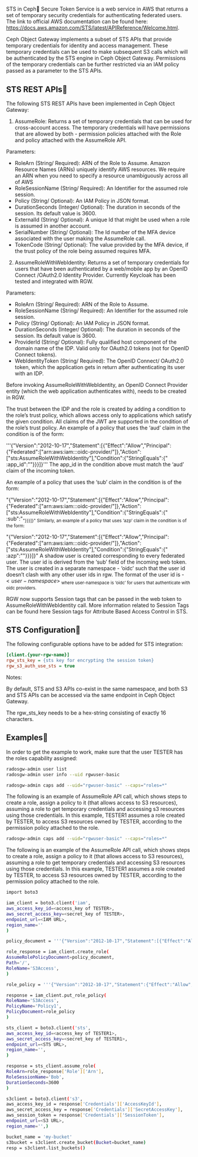 # **[](https://docs.ceph.com/en/quincy/radosgw/STS/)**

STS in Ceph
Secure Token Service is a web service in AWS that returns a set of temporary security credentials for authenticating federated users. The link to official AWS documentation can be found here: <https://docs.aws.amazon.com/STS/latest/APIReference/Welcome.html>.

Ceph Object Gateway implements a subset of STS APIs that provide temporary credentials for identity and access management. These temporary credentials can be used to make subsequent S3 calls which will be authenticated by the STS engine in Ceph Object Gateway. Permissions of the temporary credentials can be further restricted via an IAM policy passed as a parameter to the STS APIs.

## STS REST APIs

The following STS REST APIs have been implemented in Ceph Object Gateway:

1. AssumeRole: Returns a set of temporary credentials that can be used for cross-account access. The temporary credentials will have permissions that are allowed by both - permission policies attached with the Role and policy attached with the AssumeRole API.

Parameters:

- RoleArn (String/ Required): ARN of the Role to Assume. Amazon Resource Names (ARNs) uniquely identify AWS resources. We require an ARN when you need to specify a resource unambiguously across all of AWS
- RoleSessionName (String/ Required): An Identifier for the assumed role session.
- Policy (String/ Optional): An IAM Policy in JSON format.
- DurationSeconds (Integer/ Optional): The duration in seconds of the session. Its default value is 3600.
- ExternalId (String/ Optional): A unique Id that might be used when a role is assumed in another account.
- SerialNumber (String/ Optional): The Id number of the MFA device associated with the user making the AssumeRole call.
- TokenCode (String/ Optional): The value provided by the MFA device, if the trust policy of the role being assumed requires MFA.

2. AssumeRoleWithWebIdentity: Returns a set of temporary credentials for users that have been authenticated by a web/mobile app by an OpenID Connect /OAuth2.0 Identity Provider. Currently Keycloak has been tested and integrated with RGW.

Parameters:

- RoleArn (String/ Required): ARN of the Role to Assume.
- RoleSessionName (String/ Required): An Identifier for the assumed role session.
- Policy (String/ Optional): An IAM Policy in JSON format.
- DurationSeconds (Integer/ Optional): The duration in seconds of the session. Its default value is 3600.
- ProviderId (String/ Optional): Fully qualified host component of the domain name of the IDP. Valid only for OAuth2.0 tokens (not for OpenID Connect tokens).
- WebIdentityToken (String/ Required): The OpenID Connect/ OAuth2.0 token, which the application gets in return after authenticating its user with an IDP.

Before invoking AssumeRoleWithWebIdentity, an OpenID Connect Provider entity (which the web application authenticates with), needs to be created in RGW.

The trust between the IDP and the role is created by adding a condition to the role’s trust policy, which allows access only to applications which satisfy the given condition. All claims of the JWT are supported in the condition of the role’s trust policy. An example of a policy that uses the ‘aud’ claim in the condition is of the form:

'''{"Version":"2012-10-17","Statement":[{"Effect":"Allow","Principal":{"Federated":["arn:aws:iam:::oidc-provider/<URL of IDP>"]},"Action":["sts:AssumeRoleWithWebIdentity"],"Condition":{"StringEquals":{"<URL of IDP> :app_id":"<aud>"}}}]}'''
The app_id in the condition above must match the ‘aud’ claim of the incoming token.

An example of a policy that uses the ‘sub’ claim in the condition is of the form:

"{\"Version\":\"2012-10-17\",\"Statement\":[{\"Effect\":\"Allow\",\"Principal\":{\"Federated\":[\"arn:aws:iam:::oidc-provider/<URL of IDP>\"]},\"Action\":[\"sts:AssumeRoleWithWebIdentity\"],\"Condition\":{\"StringEquals\":{\"<URL of IDP> :sub\":\"<sub>\"\}\}\}\]\}"
Similarly, an example of a policy that uses ‘azp’ claim in the condition is of the form:

"{\"Version\":\"2012-10-17\",\"Statement\":[{\"Effect\":\"Allow\",\"Principal\":{\"Federated\":[\"arn:aws:iam:::oidc-provider/<URL of IDP>\"]},\"Action\":[\"sts:AssumeRoleWithWebIdentity\"],\"Condition\":{\"StringEquals\":{\"<URL of IDP> :azp\":\"<azp>\"\}\}\}\]\}"
A shadow user is created corresponding to every federated user. The user id is derived from the ‘sub’ field of the incoming web token. The user is created in a separate namespace - ‘oidc’ such that the user id doesn’t clash with any other user ids in rgw. The format of the user id is - <tenant>$<user-namespace>$<sub> where user-namespace is ‘oidc’ for users that authenticate with oidc providers.

RGW now supports Session tags that can be passed in the web token to AssumeRoleWithWebIdentity call. More information related to Session Tags can be found here Session tags for Attribute Based Access Control in STS.

## STS Configuration

The following configurable options have to be added for STS integration:

```ini
[client.{your-rgw-name}]
rgw_sts_key = {sts key for encrypting the session token}
rgw_s3_auth_use_sts = true
```

Notes:

By default, STS and S3 APIs co-exist in the same namespace, and both S3 and STS APIs can be accessed via the same endpoint in Ceph Object Gateway.

The rgw_sts_key needs to be a hex-string consisting of exactly 16 characters.

## Examples

In order to get the example to work, make sure that the user TESTER has the roles capability assigned:

```bash
radosgw-admin user list
radosgw-admin user info --uid rgwuser-basic

radosgw-admin caps add --uid="rgwuser-basic" --caps="roles=*"
```

The following is an example of AssumeRole API call, which shows steps to create a role, assign a policy to it (that allows access to S3 resources), assuming a role to get temporary credentials and accessing s3 resources using those credentials. In this example, TESTER1 assumes a role created by TESTER, to access S3 resources owned by TESTER, according to the permission policy attached to the role.

```bash
radosgw-admin caps add --uid="rgwuser-basic" --caps="roles=*"
```

The following is an example of the AssumeRole API call, which shows steps to create a role, assign a policy to it (that allows access to S3 resources), assuming a role to get temporary credentials and accessing S3 resources using those credentials. In this example, TESTER1 assumes a role created by TESTER, to access S3 resources owned by TESTER, according to the permission policy attached to the role.

```bash
import boto3

iam_client = boto3.client('iam',
aws_access_key_id=<access_key of TESTER>,
aws_secret_access_key=<secret_key of TESTER>,
endpoint_url=<IAM URL>,
region_name=''
)

policy_document = '''{"Version":"2012-10-17","Statement":[{"Effect":"Allow","Principal":{"AWS":["arn:aws:iam:::user/TESTER1"]},"Action":["sts:AssumeRole"]}]}'''

role_response = iam_client.create_role(
AssumeRolePolicyDocument=policy_document,
Path='/',
RoleName='S3Access',
)

role_policy = '''{"Version":"2012-10-17","Statement":{"Effect":"Allow","Action":"s3:*","Resource":"arn:aws:s3:::*"}}'''

response = iam_client.put_role_policy(
RoleName='S3Access',
PolicyName='Policy1',
PolicyDocument=role_policy
)

sts_client = boto3.client('sts',
aws_access_key_id=<access_key of TESTER1>,
aws_secret_access_key=<secret_key of TESTER1>,
endpoint_url=<STS URL>,
region_name='',
)

response = sts_client.assume_role(
RoleArn=role_response['Role']['Arn'],
RoleSessionName='Bob',
DurationSeconds=3600
)

s3client = boto3.client('s3',
aws_access_key_id = response['Credentials']['AccessKeyId'],
aws_secret_access_key = response['Credentials']['SecretAccessKey'],
aws_session_token = response['Credentials']['SessionToken'],
endpoint_url=<S3 URL>,
region_name='',)

bucket_name = 'my-bucket'
s3bucket = s3client.create_bucket(Bucket=bucket_name)
resp = s3client.list_buckets()
```

